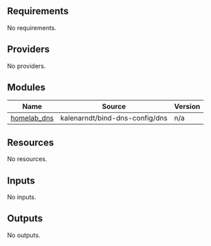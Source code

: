 <!-- BEGINNING OF PRE-COMMIT-TERRAFORM DOCS HOOK -->
## Requirements

No requirements.

## Providers

No providers.

## Modules

| Name | Source | Version |
|------|--------|---------|
| <a name="module_homelab_dns"></a> [homelab\_dns](#module\_homelab\_dns) | kalenarndt/bind-dns-config/dns | n/a |

## Resources

No resources.

## Inputs

No inputs.

## Outputs

No outputs.
<!-- END OF PRE-COMMIT-TERRAFORM DOCS HOOK -->